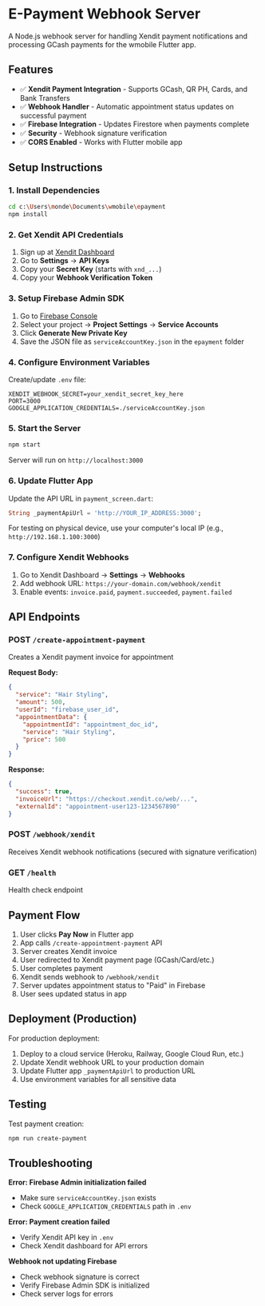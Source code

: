 # E-Payment Webhook Server

A Node.js webhook server for handling Xendit payment notifications and processing GCash payments for the wmobile Flutter app.

## Features

- ✅ **Xendit Payment Integration** - Supports GCash, QR PH, Cards, and Bank Transfers
- ✅ **Webhook Handler** - Automatic appointment status updates on successful payment
- ✅ **Firebase Integration** - Updates Firestore when payments complete
- ✅ **Security** - Webhook signature verification
- ✅ **CORS Enabled** - Works with Flutter mobile app

## Setup Instructions

### 1. Install Dependencies
```bash
cd c:\Users\monde\Documents\wmobile\epayment
npm install
```

### 2. Get Xendit API Credentials

1. Sign up at [Xendit Dashboard](https://dashboard.xendit.co/)
2. Go to **Settings** → **API Keys**
3. Copy your **Secret Key** (starts with `xnd_...`)
4. Copy your **Webhook Verification Token**

### 3. Setup Firebase Admin SDK

1. Go to [Firebase Console](https://console.firebase.google.com/)
2. Select your project → **Project Settings** → **Service Accounts**
3. Click **Generate New Private Key**
4. Save the JSON file as `serviceAccountKey.json` in the `epayment` folder

### 4. Configure Environment Variables

Create/update `.env` file:
```env
XENDIT_WEBHOOK_SECRET=your_xendit_secret_key_here
PORT=3000
GOOGLE_APPLICATION_CREDENTIALS=./serviceAccountKey.json
```

### 5. Start the Server
```bash
npm start
```

Server will run on `http://localhost:3000`

### 6. Update Flutter App

Update the API URL in `payment_screen.dart`:
```dart
String _paymentApiUrl = 'http://YOUR_IP_ADDRESS:3000';
```

For testing on physical device, use your computer's local IP (e.g., `http://192.168.1.100:3000`)

### 7. Configure Xendit Webhooks

1. Go to Xendit Dashboard → **Settings** → **Webhooks**
2. Add webhook URL: `https://your-domain.com/webhook/xendit`
3. Enable events: `invoice.paid`, `payment.succeeded`, `payment.failed`

## API Endpoints

### POST `/create-appointment-payment`
Creates a Xendit payment invoice for appointment

**Request Body:**
```json
{
  "service": "Hair Styling",
  "amount": 500,
  "userId": "firebase_user_id",
  "appointmentData": {
    "appointmentId": "appointment_doc_id",
    "service": "Hair Styling",
    "price": 500
  }
}
```

**Response:**
```json
{
  "success": true,
  "invoiceUrl": "https://checkout.xendit.co/web/...",
  "externalId": "appointment-user123-1234567890"
}
```

### POST `/webhook/xendit`
Receives Xendit webhook notifications (secured with signature verification)

### GET `/health`
Health check endpoint

## Payment Flow

1. User clicks **Pay Now** in Flutter app
2. App calls `/create-appointment-payment` API
3. Server creates Xendit invoice
4. User redirected to Xendit payment page (GCash/Card/etc.)
5. User completes payment
6. Xendit sends webhook to `/webhook/xendit`
7. Server updates appointment status to "Paid" in Firebase
8. User sees updated status in app

## Deployment (Production)

For production deployment:

1. Deploy to a cloud service (Heroku, Railway, Google Cloud Run, etc.)
2. Update Xendit webhook URL to your production domain
3. Update Flutter app `_paymentApiUrl` to production URL
4. Use environment variables for all sensitive data

## Testing

Test payment creation:
```bash
npm run create-payment
```

## Troubleshooting

**Error: Firebase Admin initialization failed**
- Make sure `serviceAccountKey.json` exists
- Check `GOOGLE_APPLICATION_CREDENTIALS` path in `.env`

**Error: Payment creation failed**
- Verify Xendit API key in `.env`
- Check Xendit dashboard for API errors

**Webhook not updating Firebase**
- Check webhook signature is correct
- Verify Firebase Admin SDK is initialized
- Check server logs for errors